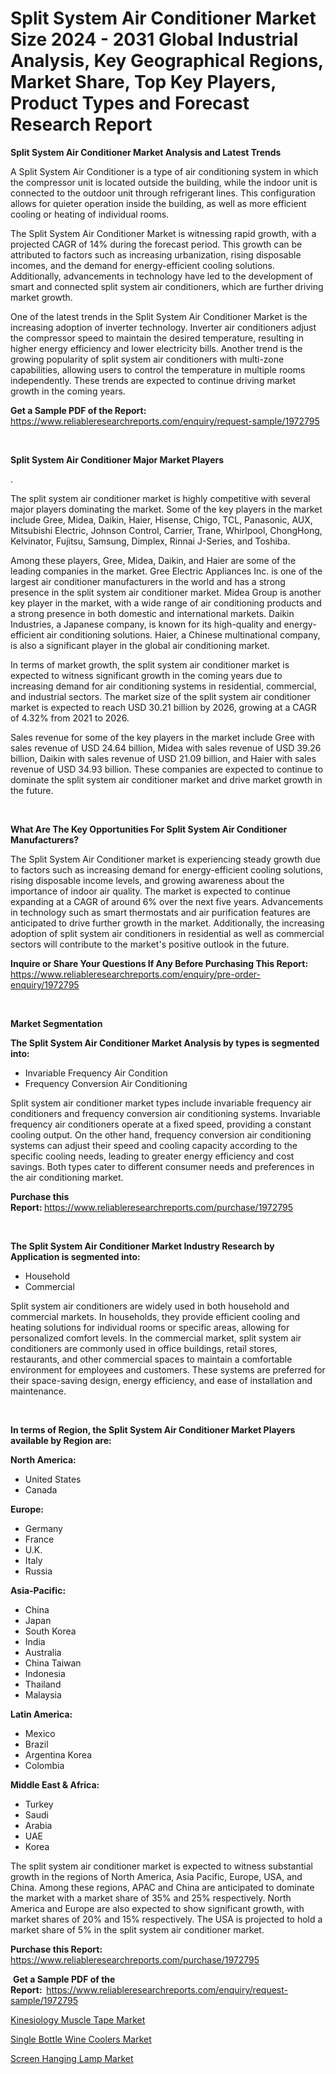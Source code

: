 <p><h1>Split System Air Conditioner Market Size 2024 - 2031 Global Industrial Analysis, Key Geographical Regions, Market Share, Top Key Players, Product Types and Forecast Research Report</h1></p><p><strong>Split System Air Conditioner Market Analysis and Latest Trends</strong></p>
<p><p>A Split System Air Conditioner is a type of air conditioning system in which the compressor unit is located outside the building, while the indoor unit is connected to the outdoor unit through refrigerant lines. This configuration allows for quieter operation inside the building, as well as more efficient cooling or heating of individual rooms.</p><p>The Split System Air Conditioner Market is witnessing rapid growth, with a projected CAGR of 14% during the forecast period. This growth can be attributed to factors such as increasing urbanization, rising disposable incomes, and the demand for energy-efficient cooling solutions. Additionally, advancements in technology have led to the development of smart and connected split system air conditioners, which are further driving market growth.</p><p>One of the latest trends in the Split System Air Conditioner Market is the increasing adoption of inverter technology. Inverter air conditioners adjust the compressor speed to maintain the desired temperature, resulting in higher energy efficiency and lower electricity bills. Another trend is the growing popularity of split system air conditioners with multi-zone capabilities, allowing users to control the temperature in multiple rooms independently. These trends are expected to continue driving market growth in the coming years.</p></p>
<p><strong>Get a Sample PDF of the Report:&nbsp;</strong> <a href="https://www.reliableresearchreports.com/enquiry/request-sample/1972795">https://www.reliableresearchreports.com/enquiry/request-sample/1972795</a></p>
<p>&nbsp;</p>
<p><strong>Split System Air Conditioner Major Market Players</strong></p>
<p><p>.</p><p>The split system air conditioner market is highly competitive with several major players dominating the market. Some of the key players in the market include Gree, Midea, Daikin, Haier, Hisense, Chigo, TCL, Panasonic, AUX, Mitsubishi Electric, Johnson Control, Carrier, Trane, Whirlpool, ChongHong, Kelvinator, Fujitsu, Samsung, Dimplex, Rinnai J-Series, and Toshiba. </p><p>Among these players, Gree, Midea, Daikin, and Haier are some of the leading companies in the market. Gree Electric Appliances Inc. is one of the largest air conditioner manufacturers in the world and has a strong presence in the split system air conditioner market. Midea Group is another key player in the market, with a wide range of air conditioning products and a strong presence in both domestic and international markets. Daikin Industries, a Japanese company, is known for its high-quality and energy-efficient air conditioning solutions. Haier, a Chinese multinational company, is also a significant player in the global air conditioning market.</p><p>In terms of market growth, the split system air conditioner market is expected to witness significant growth in the coming years due to increasing demand for air conditioning systems in residential, commercial, and industrial sectors. The market size of the split system air conditioner market is expected to reach USD 30.21 billion by 2026, growing at a CAGR of 4.32% from 2021 to 2026.</p><p>Sales revenue for some of the key players in the market include Gree with sales revenue of USD 24.64 billion, Midea with sales revenue of USD 39.26 billion, Daikin with sales revenue of USD 21.09 billion, and Haier with sales revenue of USD 34.93 billion. These companies are expected to continue to dominate the split system air conditioner market and drive market growth in the future.</p></p>
<p>&nbsp;</p>
<p><strong>What Are The Key Opportunities For Split System Air Conditioner Manufacturers?</strong></p>
<p><p>The Split System Air Conditioner market is experiencing steady growth due to factors such as increasing demand for energy-efficient cooling solutions, rising disposable income levels, and growing awareness about the importance of indoor air quality. The market is expected to continue expanding at a CAGR of around 6% over the next five years. Advancements in technology such as smart thermostats and air purification features are anticipated to drive further growth in the market. Additionally, the increasing adoption of split system air conditioners in residential as well as commercial sectors will contribute to the market's positive outlook in the future.</p></p>
<p><strong>Inquire or Share Your Questions If Any Before Purchasing This Report:</strong> <a href="https://www.reliableresearchreports.com/enquiry/pre-order-enquiry/1972795">https://www.reliableresearchreports.com/enquiry/pre-order-enquiry/1972795</a></p>
<p>&nbsp;</p>
<p><strong>Market Segmentation</strong></p>
<p><strong>The Split System Air Conditioner Market Analysis by types is segmented into:</strong></p>
<p><ul><li>Invariable Frequency Air Condition</li><li>Frequency Conversion Air Conditioning</li></ul></p>
<p><p>Split system air conditioner market types include invariable frequency air conditioners and frequency conversion air conditioning systems. Invariable frequency air conditioners operate at a fixed speed, providing a constant cooling output. On the other hand, frequency conversion air conditioning systems can adjust their speed and cooling capacity according to the specific cooling needs, leading to greater energy efficiency and cost savings. Both types cater to different consumer needs and preferences in the air conditioning market.</p></p>
<p><strong>Purchase this Report:&nbsp;</strong><a href="https://www.reliableresearchreports.com/purchase/1972795">https://www.reliableresearchreports.com/purchase/1972795</a></p>
<p>&nbsp;</p>
<p><strong>The Split System Air Conditioner Market Industry Research by Application is segmented into:</strong></p>
<p><ul><li>Household</li><li>Commercial</li></ul></p>
<p><p>Split system air conditioners are widely used in both household and commercial markets. In households, they provide efficient cooling and heating solutions for individual rooms or specific areas, allowing for personalized comfort levels. In the commercial market, split system air conditioners are commonly used in office buildings, retail stores, restaurants, and other commercial spaces to maintain a comfortable environment for employees and customers. These systems are preferred for their space-saving design, energy efficiency, and ease of installation and maintenance.</p></p>
<p>&nbsp;</p>
<p><strong>In terms of Region, the Split System Air Conditioner Market Players available by Region are:</strong></p>
<p>
    <p> <strong> North America: </strong>
        <ul>
            <li>United States</li>
            <li>Canada</li>
        </ul>
        </p> 
    <p> <strong> Europe: </strong>
        <ul>
            <li>Germany</li>
            <li>France</li>
            <li>U.K.</li>
            <li>Italy</li>
            <li>Russia</li>
        </ul>
        </p> 
    <p> <strong> Asia-Pacific: </strong>
        <ul>
            <li>China</li>
            <li>Japan</li>
            <li>South Korea</li>
            <li>India</li>
            <li>Australia</li>
            <li>China Taiwan</li>
            <li>Indonesia</li>
            <li>Thailand</li>
            <li>Malaysia</li>
        </ul>
        </p> 
    <p> <strong> Latin America: </strong>
        <ul>
            <li>Mexico</li>
            <li>Brazil</li>
            <li>Argentina Korea</li>
            <li>Colombia</li>
        </ul>
        </p> 
    <p> <strong> Middle East & Africa: </strong>
        <ul>
            <li>Turkey</li>
            <li>Saudi</li>
            <li>Arabia</li>
            <li>UAE</li>
            <li>Korea</li>
        </ul>
    </p>
    </p>
<p><p>The split system air conditioner market is expected to witness substantial growth in the regions of North America, Asia Pacific, Europe, USA, and China. Among these regions, APAC and China are anticipated to dominate the market with a market share of 35% and 25% respectively. North America and Europe are also expected to show significant growth, with market shares of 20% and 15% respectively. The USA is projected to hold a market share of 5% in the split system air conditioner market.</p></p>
<p><strong>Purchase this Report: </strong><a href="https://www.reliableresearchreports.com/purchase/1972795">https://www.reliableresearchreports.com/purchase/1972795</a></p>
<p>&nbsp;<strong>Get a Sample PDF of the Report:&nbsp;&nbsp;</strong><a href="https://www.reliableresearchreports.com/enquiry/request-sample/1972795">https://www.reliableresearchreports.com/enquiry/request-sample/1972795</a></p>
<p><strong></strong></p>
<p><p><a href="https://github.com/redneck06/Market-Research-Report-List-2/blob/main/kinesiology-muscle-tape-market.md">Kinesiology Muscle Tape Market</a></p><p><a href="https://github.com/nicoletavirag/Market-Research-Report-List-2/blob/main/single-bottle-wine-coolers-market.md">Single Bottle Wine Coolers Market</a></p><p><a href="https://github.com/mauripalmi/Market-Research-Report-List-2/blob/main/screen-hanging-lamp-market.md">Screen Hanging Lamp Market</a></p></p>